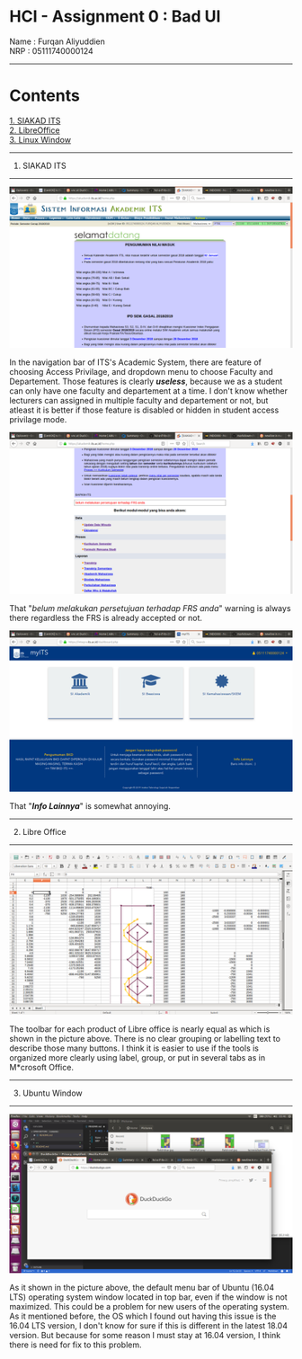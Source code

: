 # HCI - Assignment 0 : Bad UI

Name : Furqan Aliyuddien   
NRP  : 05111740000124   

------------------------------------

# __Contents__
[1. SIAKAD ITS](#1-SIAKAD-ITS)  
[2. LibreOffice](#2-Libre-Office)  
[3. Linux Window](#3-Linux-Window)  

- - - -  

1. SIAKAD ITS
------------------------------------------

![ITS academic system 1](src/siakad1.png)

In the navigation bar of ITS's Academic System, there are feature of choosing Access Privilage, and dropdown menu to choose Faculty and Departement. Those features is clearly ***useless***, because we as a student can only have one faculty and departement at a time. I don't know whether lecturers can assigned in multiple faculty and departement or not, but atleast it is better if those feature is disabled or hidden in student access privilage mode.

![ITS academic system 2](src/siakad2.png)

That "*belum melakukan persetujuan terhadap FRS anda*" warning is always there regardless the FRS is already accepted or not.

![ITS academic system 3](src/siakad3.png)

That "__*Info Lainnya*__" is somewhat annoying.

- - - -  

2. Libre Office
---------------------------------------------

![Libre Office](src/libre.png)

The toolbar for each product of Libre office is nearly equal as which is shown in the picture above. There is no clear grouping or labelling text to describe those many buttons. I think it is easier to use if the tools is organized more clearly using label, group, or put in several tabs as in M*crosoft Office.

- - - -  

3. Ubuntu Window
---------------------------------------------

![Ubuntu Window](src/window.png)

As it shown in the picture above, the default menu bar of Ubuntu (16.04 LTS) operating system window located in top bar, even if the window is not maximized. This could be a problem for new users of the operating system. As it mentioned before, the OS which I found out having this issue is the 16.04 LTS version, I don't know for sure if this is different in the latest 18.04 version. But because for some reason I must stay at 16.04 version, I think there is need for fix to this problem.